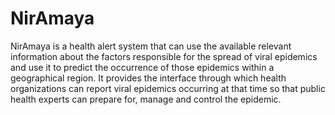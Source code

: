# NirAmaya
NirAmaya is a health alert system that can use the available relevant information about the factors responsible for the spread of viral epidemics and use it to predict the occurrence of those epidemics within a geographical region. It provides the interface through which health organizations can report viral epidemics occurring at that time so that public health experts can prepare for, manage and control the epidemic.

